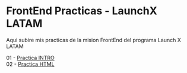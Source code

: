 # FrontEnd Practicas - LaunchX LATAM
Aqui subire mis practicas de la mision FrontEnd del programa Launch X LATAM

01 - [Practica INTRO](https://github.com/DanielSilva26/FrontEnd-Practicas---LaunchX-LATAM-/tree/main/01%20-%20Practica%20INTRO) <br>
02 - [Practica HTML](https://github.com/DanielSilva26/FrontEnd-Practicas---LaunchX-LATAM-/tree/main/02%20-%20Practica%20HTML)
